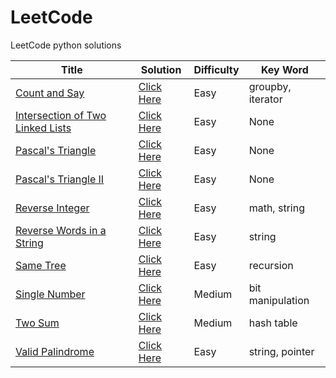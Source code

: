 LeetCode
========

LeetCode python solutions

| Title | Solution | Difficulty | Key Word |
| ----- | -------- | ---------- | -------- |
| [Count and Say](https://oj.leetcode.com/problems/count-and-say/) | [Click Here](./src/countAndSay/countAndSay.py) | Easy | groupby, iterator |
| [Intersection of Two Linked Lists](https://oj.leetcode.com/problems/intersection-of-two-linked-lists/) | [Click Here](./src/intersectionOfTwoLinkedLists/intersectionOfTwoLinkedLists.py) | Easy | None |
| [Pascal's Triangle](https://oj.leetcode.com/problems/pascals-triangle/) | [Click Here](./src/pascalsTriangle/pascalsTriangle.py) | Easy | None |
| [Pascal's Triangle II](https://oj.leetcode.com/problems/pascals-triangle-ii/) | [Click Here](./src/pascalsTriangleII/pascalsTriangleII.py) | Easy | None |
| [Reverse Integer](https://oj.leetcode.com/problems/reverse-integer/) | [Click Here](./src/reverseInteger/reverseInteger.py) | Easy | math, string |
| [Reverse Words in a String](https://oj.leetcode.com/problems/reverse-words-in-a-string/) | [Click Here](./src/reverseWordsInString/reverseWordsInString.py) | Easy | string |
| [Same Tree](https://oj.leetcode.com/problems/same-tree/) | [Click Here](./src/sameTree/sameTree.py) | Easy | recursion |
| [Single Number](https://oj.leetcode.com/problems/single-number/) | [Click Here](./src/singleNumber/singleNumber.py) | Medium | bit manipulation |
| [Two Sum](https://oj.leetcode.com/problems/two-sum/) | [Click Here](./src/twoSum/twoSum.py) | Medium | hash table |
| [Valid Palindrome](https://oj.leetcode.com/problems/valid-palindrome/) | [Click Here](./src/validPalindrome/validPalindrome.py) | Easy | string, pointer |